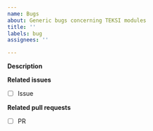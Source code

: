 ```yaml
---
name: Bugs
about: Generic bugs concerning TEKSI modules
title: ''
labels: bug
assignees: ''

---
```


**Description**

**Related issues**
- [ ] Issue

**Related pull requests**
- [ ] PR
